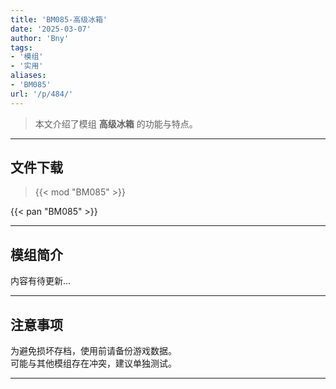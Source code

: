 ```yaml
---
title: 'BM085-高级冰箱'
date: '2025-03-07'
author: 'Bny'
tags:
- '模组'
- '实用'
aliases:
- 'BM085'
url: '/p/484/'
---
```


> 本文介绍了模组 **高级冰箱** 的功能与特点。

---

## 文件下载  

> {{< mod "BM085" >}}  

{{< pan "BM085" >}}  

---

## 模组简介

>  
内容有待更新...  

---

## 注意事项

>  
为避免损坏存档，使用前请备份游戏数据。  
可能与其他模组存在冲突，建议单独测试。  

---

